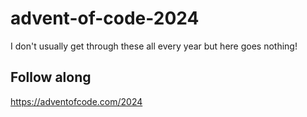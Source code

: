 # advent-of-code-2024

I don't usually get through these all every year but here goes nothing!

## Follow along

https://adventofcode.com/2024
